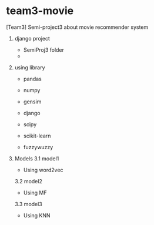 # team3-movie
[Team3] Semi-project3 about movie recommender system

1. django project
   - SemiProj3 folder
   - 

2. using library

   - pandas

   - numpy

   - gensim

   - django

   - scipy

   - scikit-learn

   - fuzzywuzzy

   

3. Models
   3.1 model1

   - Using word2vec

   3.2 model2

   - Using MF

   3.3 model3

   - Using KNN